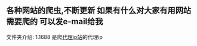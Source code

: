 各种网站的爬虫,不断更新 
如果有什么对大家有用网站需要爬的 可以发e-mail给我
--------------------------------
文件夹介绍:
1.1688 是爬[代理ip站](http://www.xicidaili.com)的代理ip
